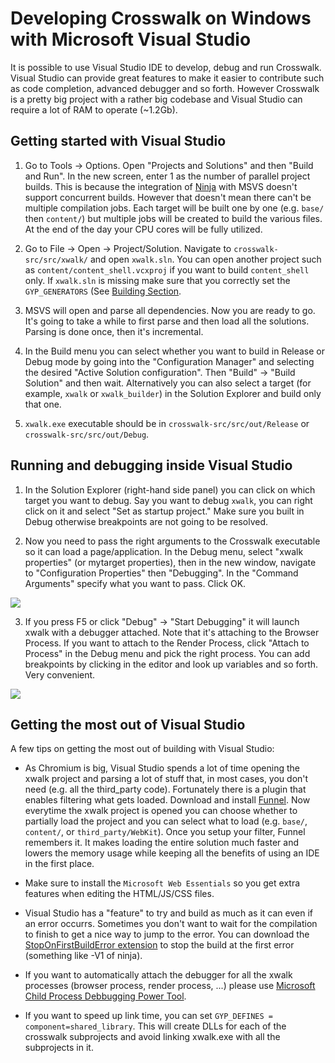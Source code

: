 # Developing Crosswalk on Windows with Microsoft Visual Studio

It is possible to use Visual Studio IDE to develop, debug and run Crosswalk. Visual Studio can provide great features to make it easier to contribute such as code completion, advanced debugger and so forth. However Crosswalk is a pretty big project with a rather big codebase and Visual Studio can require a lot of RAM to operate (~1.2Gb).


## Getting started with Visual Studio

1.  Go to Tools -> Options. Open "Projects and Solutions" and then "Build and Run". In the new screen, enter 1 as the number of parallel project builds. This is because the integration of [Ninja](https://chromium.googlesource.com/chromium/src/+/master/docs/ninja_build.md) with MSVS doesn't support concurrent builds. However that doesn't mean there can't be multiple compilation jobs. Each target will be built one by one (e.g. `base/` then `content/`) but multiple jobs will be created to build the various files. At the end of the day your CPU cores will be fully utilized.

2.  Go to File -> Open -> Project/Solution. Navigate to `crosswalk-src/src/xwalk/` and open `xwalk.sln`. You can open another project such as `content/content_shell.vcxproj` if you want to build `content_shell` only. If `xwalk.sln` is missing make sure that you correctly set the `GYP_GENERATORS` (See [Building Section](/contribute/building_crosswalk.html).

3.  MSVS will open and parse all dependencies. Now you are ready to go. It's going to take a while to first parse and then load all the solutions. Parsing is done once, then it's incremental.

4.  In the Build menu you can select whether you want to build in Release or Debug mode by going into the "Configuration Manager" and selecting the desired "Active Solution configuration". Then "Build" -> "Build Solution" and then wait. Alternatively you can also select a target (for example, `xwalk` or `xwalk_builder`) in the Solution Explorer and build only that one.

5.  `xwalk.exe` executable should be in `crosswalk-src/src/out/Release` or `crosswalk-src/src/out/Debug`.

## Running and debugging inside Visual Studio

1.  In the Solution Explorer (right-hand side panel) you can click on which target you want to debug. Say you want to debug `xwalk`, you can right click on it and select "Set as startup project." Make sure you built in Debug otherwise breakpoints are not going to be resolved.

2.  Now you need to pass the right arguments to the Crosswalk executable so it can load a page/application. In the Debug menu, select "xwalk properties" (or mytarget properties), then in the new window, navigate to "Configuration Properties" then "Debugging".  In the "Command Arguments" specify what you want to pass. Click OK.

<a href="/assets/win-10-visual-studio-debug.png"><img src="/assets/win-10-visual-studio-debug.png" style="display: block; margin: 0 auto"/></a>

3.  If you press F5 or click "Debug" -> "Start Debugging" it will launch xwalk with a debugger attached. Note that it's attaching to the Browser Process. If you want to attach to the Render Process, click "Attach to Process" in the Debug menu and pick the right process. You can add breakpoints by clicking in the editor and look up variables and so forth. Very convenient.

<a href="/assets/win-10-visual-studio-debug2.png"><img src="/assets/win-10-visual-studio-debug2.png" style="display: block; margin: 0 auto"/></a>

## Getting the most out of Visual Studio

A few tips on getting the most out of building with Visual Studio:

*  As Chromium is big, Visual Studio spends a lot of time opening the xwalk project and parsing a lot of stuff that, in most cases, you don't need (e.g. all the third_party code). Fortunately there is a plugin that enables filtering what gets loaded. Download and install [Funnel](https://visualstudiogallery.msdn.microsoft.com/5396fa4a-d638-471b-ac3d-671ccd2ea369). Now everytime the xwalk project is opened you can choose whether to partially load the project and you can select what to load (e.g. `base/`, `content/`, or `third_party/WebKit`). Once you setup your filter, Funnel remembers it. It makes loading the entire solution much faster and lowers the memory usage while keeping all the benefits of using an IDE in the first place.

*  Make sure to install the `Microsoft Web Essentials` so you get extra features when editing the HTML/JS/CSS files.

*  Visual Studio has a "feature" to try and build as much as it can even if an error occurrs. Sometimes you don't want to wait for the compilation to finish to get a nice way to jump to the error. You can download the [StopOnFirstBuildError extension](https://visualstudiogallery.msdn.microsoft.com/91aaa139-5d3c-43a7-b39f-369196a84fa5) to stop the build at the first error (something like -V1 of ninja).

*  If you want to automatically attach the debugger for all the xwalk processes (browser process, render process, ...) please use [Microsoft Child Process Debbugging Power Tool](https://visualstudiogallery.msdn.microsoft.com/a1141bff-463f-465f-9b6d-d29b7b503d7a).

*  If you want to speed up link time, you can set `GYP_DEFINES = component=shared_library`. This will create DLLs for each of the crosswalk subprojects and avoid linking xwalk.exe with all the subprojects in it. 
